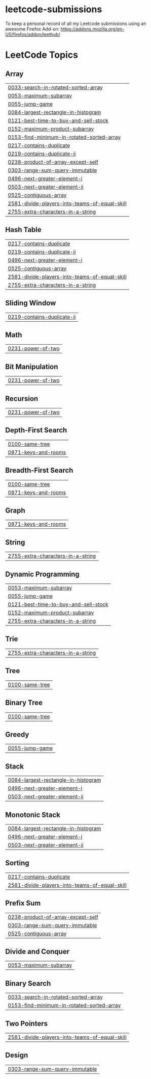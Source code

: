 # leetcode-submissions
To keep a personal record of all my Leetcode submissions using an awesome Firefox Add-on: https://addons.mozilla.org/en-US/firefox/addon/leethub/

<!---LeetCode Topics Start-->
# LeetCode Topics
## Array
|  |
| ------- |
| [0033-search-in-rotated-sorted-array](https://github.com/raghutiwari/leetcode-submissions/tree/master/0033-search-in-rotated-sorted-array) |
| [0053-maximum-subarray](https://github.com/raghutiwari/leetcode-submissions/tree/master/0053-maximum-subarray) |
| [0055-jump-game](https://github.com/raghutiwari/leetcode-submissions/tree/master/0055-jump-game) |
| [0084-largest-rectangle-in-histogram](https://github.com/raghutiwari/leetcode-submissions/tree/master/0084-largest-rectangle-in-histogram) |
| [0121-best-time-to-buy-and-sell-stock](https://github.com/raghutiwari/leetcode-submissions/tree/master/0121-best-time-to-buy-and-sell-stock) |
| [0152-maximum-product-subarray](https://github.com/raghutiwari/leetcode-submissions/tree/master/0152-maximum-product-subarray) |
| [0153-find-minimum-in-rotated-sorted-array](https://github.com/raghutiwari/leetcode-submissions/tree/master/0153-find-minimum-in-rotated-sorted-array) |
| [0217-contains-duplicate](https://github.com/raghutiwari/leetcode-submissions/tree/master/0217-contains-duplicate) |
| [0219-contains-duplicate-ii](https://github.com/raghutiwari/leetcode-submissions/tree/master/0219-contains-duplicate-ii) |
| [0238-product-of-array-except-self](https://github.com/raghutiwari/leetcode-submissions/tree/master/0238-product-of-array-except-self) |
| [0303-range-sum-query-immutable](https://github.com/raghutiwari/leetcode-submissions/tree/master/0303-range-sum-query-immutable) |
| [0496-next-greater-element-i](https://github.com/raghutiwari/leetcode-submissions/tree/master/0496-next-greater-element-i) |
| [0503-next-greater-element-ii](https://github.com/raghutiwari/leetcode-submissions/tree/master/0503-next-greater-element-ii) |
| [0525-contiguous-array](https://github.com/raghutiwari/leetcode-submissions/tree/master/0525-contiguous-array) |
| [2581-divide-players-into-teams-of-equal-skill](https://github.com/raghutiwari/leetcode-submissions/tree/master/2581-divide-players-into-teams-of-equal-skill) |
| [2755-extra-characters-in-a-string](https://github.com/raghutiwari/leetcode-submissions/tree/master/2755-extra-characters-in-a-string) |
## Hash Table
|  |
| ------- |
| [0217-contains-duplicate](https://github.com/raghutiwari/leetcode-submissions/tree/master/0217-contains-duplicate) |
| [0219-contains-duplicate-ii](https://github.com/raghutiwari/leetcode-submissions/tree/master/0219-contains-duplicate-ii) |
| [0496-next-greater-element-i](https://github.com/raghutiwari/leetcode-submissions/tree/master/0496-next-greater-element-i) |
| [0525-contiguous-array](https://github.com/raghutiwari/leetcode-submissions/tree/master/0525-contiguous-array) |
| [2581-divide-players-into-teams-of-equal-skill](https://github.com/raghutiwari/leetcode-submissions/tree/master/2581-divide-players-into-teams-of-equal-skill) |
| [2755-extra-characters-in-a-string](https://github.com/raghutiwari/leetcode-submissions/tree/master/2755-extra-characters-in-a-string) |
## Sliding Window
|  |
| ------- |
| [0219-contains-duplicate-ii](https://github.com/raghutiwari/leetcode-submissions/tree/master/0219-contains-duplicate-ii) |
## Math
|  |
| ------- |
| [0231-power-of-two](https://github.com/raghutiwari/leetcode-submissions/tree/master/0231-power-of-two) |
## Bit Manipulation
|  |
| ------- |
| [0231-power-of-two](https://github.com/raghutiwari/leetcode-submissions/tree/master/0231-power-of-two) |
## Recursion
|  |
| ------- |
| [0231-power-of-two](https://github.com/raghutiwari/leetcode-submissions/tree/master/0231-power-of-two) |
## Depth-First Search
|  |
| ------- |
| [0100-same-tree](https://github.com/raghutiwari/leetcode-submissions/tree/master/0100-same-tree) |
| [0871-keys-and-rooms](https://github.com/raghutiwari/leetcode-submissions/tree/master/0871-keys-and-rooms) |
## Breadth-First Search
|  |
| ------- |
| [0100-same-tree](https://github.com/raghutiwari/leetcode-submissions/tree/master/0100-same-tree) |
| [0871-keys-and-rooms](https://github.com/raghutiwari/leetcode-submissions/tree/master/0871-keys-and-rooms) |
## Graph
|  |
| ------- |
| [0871-keys-and-rooms](https://github.com/raghutiwari/leetcode-submissions/tree/master/0871-keys-and-rooms) |
## String
|  |
| ------- |
| [2755-extra-characters-in-a-string](https://github.com/raghutiwari/leetcode-submissions/tree/master/2755-extra-characters-in-a-string) |
## Dynamic Programming
|  |
| ------- |
| [0053-maximum-subarray](https://github.com/raghutiwari/leetcode-submissions/tree/master/0053-maximum-subarray) |
| [0055-jump-game](https://github.com/raghutiwari/leetcode-submissions/tree/master/0055-jump-game) |
| [0121-best-time-to-buy-and-sell-stock](https://github.com/raghutiwari/leetcode-submissions/tree/master/0121-best-time-to-buy-and-sell-stock) |
| [0152-maximum-product-subarray](https://github.com/raghutiwari/leetcode-submissions/tree/master/0152-maximum-product-subarray) |
| [2755-extra-characters-in-a-string](https://github.com/raghutiwari/leetcode-submissions/tree/master/2755-extra-characters-in-a-string) |
## Trie
|  |
| ------- |
| [2755-extra-characters-in-a-string](https://github.com/raghutiwari/leetcode-submissions/tree/master/2755-extra-characters-in-a-string) |
## Tree
|  |
| ------- |
| [0100-same-tree](https://github.com/raghutiwari/leetcode-submissions/tree/master/0100-same-tree) |
## Binary Tree
|  |
| ------- |
| [0100-same-tree](https://github.com/raghutiwari/leetcode-submissions/tree/master/0100-same-tree) |
## Greedy
|  |
| ------- |
| [0055-jump-game](https://github.com/raghutiwari/leetcode-submissions/tree/master/0055-jump-game) |
## Stack
|  |
| ------- |
| [0084-largest-rectangle-in-histogram](https://github.com/raghutiwari/leetcode-submissions/tree/master/0084-largest-rectangle-in-histogram) |
| [0496-next-greater-element-i](https://github.com/raghutiwari/leetcode-submissions/tree/master/0496-next-greater-element-i) |
| [0503-next-greater-element-ii](https://github.com/raghutiwari/leetcode-submissions/tree/master/0503-next-greater-element-ii) |
## Monotonic Stack
|  |
| ------- |
| [0084-largest-rectangle-in-histogram](https://github.com/raghutiwari/leetcode-submissions/tree/master/0084-largest-rectangle-in-histogram) |
| [0496-next-greater-element-i](https://github.com/raghutiwari/leetcode-submissions/tree/master/0496-next-greater-element-i) |
| [0503-next-greater-element-ii](https://github.com/raghutiwari/leetcode-submissions/tree/master/0503-next-greater-element-ii) |
## Sorting
|  |
| ------- |
| [0217-contains-duplicate](https://github.com/raghutiwari/leetcode-submissions/tree/master/0217-contains-duplicate) |
| [2581-divide-players-into-teams-of-equal-skill](https://github.com/raghutiwari/leetcode-submissions/tree/master/2581-divide-players-into-teams-of-equal-skill) |
## Prefix Sum
|  |
| ------- |
| [0238-product-of-array-except-self](https://github.com/raghutiwari/leetcode-submissions/tree/master/0238-product-of-array-except-self) |
| [0303-range-sum-query-immutable](https://github.com/raghutiwari/leetcode-submissions/tree/master/0303-range-sum-query-immutable) |
| [0525-contiguous-array](https://github.com/raghutiwari/leetcode-submissions/tree/master/0525-contiguous-array) |
## Divide and Conquer
|  |
| ------- |
| [0053-maximum-subarray](https://github.com/raghutiwari/leetcode-submissions/tree/master/0053-maximum-subarray) |
## Binary Search
|  |
| ------- |
| [0033-search-in-rotated-sorted-array](https://github.com/raghutiwari/leetcode-submissions/tree/master/0033-search-in-rotated-sorted-array) |
| [0153-find-minimum-in-rotated-sorted-array](https://github.com/raghutiwari/leetcode-submissions/tree/master/0153-find-minimum-in-rotated-sorted-array) |
## Two Pointers
|  |
| ------- |
| [2581-divide-players-into-teams-of-equal-skill](https://github.com/raghutiwari/leetcode-submissions/tree/master/2581-divide-players-into-teams-of-equal-skill) |
## Design
|  |
| ------- |
| [0303-range-sum-query-immutable](https://github.com/raghutiwari/leetcode-submissions/tree/master/0303-range-sum-query-immutable) |
<!---LeetCode Topics End-->